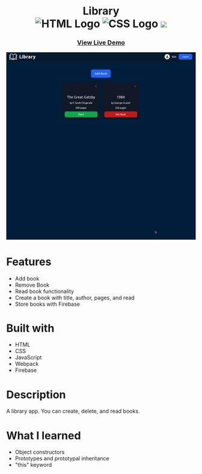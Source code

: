 <div align='center'>
    <h1>Library
    <br>
        <img src="https://img.shields.io/static/v1?label=&message=HTML&color=E34F26&style=for-the-badge&logo=HTML5&logoColor=white&logoWidth=&labelColor=&link=" alt="HTML Logo">
        <img src="https://img.shields.io/static/v1?label=&message=CSS&color=1572B6&style=for-the-badge&logo=CSS3&logoColor=white&logoWidth=&labelColor=&link=" alt="CSS Logo">
        <img src="https://img.shields.io/static/v1?label=&message=Javascript&color=F7DF1E&style=for-the-badge&logo=Javascript&logoColor=black&logoWidth=&labelColor=&link=">
        <br>
    </h1>
    <h3><b><a href="https://library-ea366.web.app">View Live Demo</a></b></h3>
</div>

![Library Preview](./public/library.png)

# Features

- Add book
- Remove Book
- Read book functionality
- Create a book with title, author, pages, and read
- Store books with Firebase

# Built with

- HTML
- CSS
- JavaScript
- Webpack
- Firebase

# Description

A library app. You can create, delete, and read books.

# What I learned

- Object constructors
- Prototypes and prototypal inheritance
- "this" keyword
